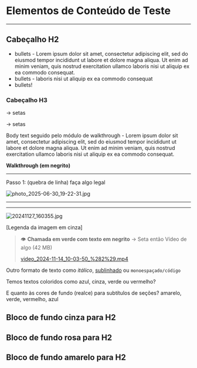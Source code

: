 # Elementos de Conteúdo de Teste

---

## Cabeçalho H2

- bullets - Lorem ipsum dolor sit amet, consectetur adipiscing elit, sed do eiusmod tempor incididunt ut labore et dolore magna aliqua. Ut enim ad minim veniam, quis nostrud exercitation ullamco laboris nisi ut aliquip ex ea commodo consequat.
- bullets - laboris nisi ut aliquip ex ea commodo consequat
- bullets!

### Cabeçalho H3

→ setas

→ setas

Body text  seguido pelo módulo de walkthrough - Lorem ipsum dolor sit amet, consectetur adipiscing elit, sed do eiusmod tempor incididunt ut labore et dolore magna aliqua. Ut enim ad minim veniam, quis nostrud exercitation ullamco laboris nisi ut aliquip ex ea commodo consequat.

**Walkthrough (em negrito)**

---

Passo 1: (quebra de linha)
faça algo legal

![photo_2025-06-30_19-22-31.jpg](https://prod-files-secure.s3.us-west-2.amazonaws.com/c1033c29-9030-4781-b626-4cc54aaa9588/4d971723-ffc0-4e4b-9fa9-be2ddd776111/photo_2025-06-30_19-22-31.jpg?X-Amz-Algorithm=AWS4-HMAC-SHA256&X-Amz-Content-Sha256=UNSIGNED-PAYLOAD&X-Amz-Credential=ASIAZI2LB466YHAPMJ5R%2F20250904%2Fus-west-2%2Fs3%2Faws4_request&X-Amz-Date=20250904T145021Z&X-Amz-Expires=3600&X-Amz-Security-Token=IQoJb3JpZ2luX2VjEPX%2F%2F%2F%2F%2F%2F%2F%2F%2F%2FwEaCXVzLXdlc3QtMiJHMEUCIQCpmF6%2B0k7Iyg6yujxkK07he%2B9wx43wWngNA%2FwHKLSyoAIgH4LR9UUeUgedTPDpmF3pBRVUj18fXJaPoJj56IBkZ5wq%2FwMIXhAAGgw2Mzc0MjMxODM4MDUiDBuo2q%2Bd186iftZyeSrcAyyD0ass2H51F77xxxiN6SPEQrmvFiddR3LllYWvTTOaSInkJRDiYdvGDNBk85PG74%2B0SiYcK6%2FyoB1LungsBiNfkBI6948mhR7gunERcxvtKP65jxx%2BWVRX6%2F0Kw1nvnCjtIiTfrt3UeulTUxAInpxAccyXfQL0mpwwTwfSTT1a8IfqcFBpYDxjmGX1lcM9OeYDDIXAhTM3qgyG%2FBKY73d7keNn89KSaN3mKmNyfcwmFz1YLHYR4fd%2B1UWI4xYP%2BJlQLqy0hS6VOkh5wXHQyhWDpkj%2FwgidPcWkq54pxWBaCZfEOhw7VpGJy2TWUs3AQ1Ea0VISRjBck6UYmfrkxp1tEtMZDPRjJlNT0hzjoe8xHO4NCV2xxZkWtcCxZKkHm%2FeOepjk2MEBNqESEb5jHZOP8PTK9gHRVua%2FpHS2wrexPK%2FWhErq%2BJEXkGBoBjhNqW6vmzQp4YoUykElqtcr%2FMkyp%2FWhqBeVWhxRF6MghfxZnhikS3%2BYxC3DkmIDH1x8%2F%2FxVvNIz0a5vdtX1kFjiIW%2BaX00PELBD9YJBKpS7TZv8eVnSB6QgTpJwKH891L5sIhRSzZFE5aNTWQ6TbQTeS7GQDZuMytE5TLmbuUUGXF7Tvo2wMOKFjE1Yx%2FCTMKuZ5sUGOqUBT2lKAeeKJ24ZbhsaUQv52jgPErfy0VNG%2BrpydAzDcGQ2YghFISMnbileV%2FYBCfVdzNCs4wOLwF2l5r%2FnhCF9fWghriEsY8s78A5mqJ2FL0vVKLDCnYBbry%2BOFBBk%2BpWJ6tyYKOTSxMcWYq%2FY8TvEdf66NJjbY48Q3W5lnr7JLRAHsffosqxM%2Bh5epyTKw1ipn6%2BxFC4TA8YH4YU%2BkXHXHMDdS7GK&X-Amz-Signature=cb76dbf47a7b65ce5be268358f7a281419e084ee78ae39c1476322b685c1d9be&X-Amz-SignedHeaders=host&x-amz-checksum-mode=ENABLED&x-id=GetObject)

---

---

![20241127_160355.jpg](https://prod-files-secure.s3.us-west-2.amazonaws.com/c1033c29-9030-4781-b626-4cc54aaa9588/a6ba8726-4a49-4af0-ab4f-c47fda8fcae8/20241127_160355.jpg?X-Amz-Algorithm=AWS4-HMAC-SHA256&X-Amz-Content-Sha256=UNSIGNED-PAYLOAD&X-Amz-Credential=ASIAZI2LB466UGYUPOKL%2F20250904%2Fus-west-2%2Fs3%2Faws4_request&X-Amz-Date=20250904T145019Z&X-Amz-Expires=3600&X-Amz-Security-Token=IQoJb3JpZ2luX2VjEPX%2F%2F%2F%2F%2F%2F%2F%2F%2F%2FwEaCXVzLXdlc3QtMiJHMEUCIQCd3elm6%2BVS%2F%2FL2ZTbd3jaWUF%2F9eKw6Sf%2FlZPWR7j4cVgIgO%2F4rafWa7LRtTWmavpCCv7qOwFk4KbycxV%2BEVjX2x28q%2FwMIXhAAGgw2Mzc0MjMxODM4MDUiDJ46F89tffnPt6LEgCrcA%2BvWobwk2GzB9cY0%2FzZv7Bo1jFj9HajZTItWIzAXKVcIKTAgimSxGK8drwjIfHXm1kNvyqYpPmYeV0UEKw0t1Z65ykigciPNFNVvknoc7j2CXsyQ4XAh9mHtEm4cB0H0AnwVGrFKXXE%2BlrSFWui1YDBzP72PfLW3Co0QVyacfFyWhfSmQ5WTw%2F3gcvFIQ2aEOMExwtjA6OPoqePSjl%2Bz6TR9dVD45xaxpZ5DODH8z4wUb%2FbkGToZOXlytosr0HTXN8urjIduL5cRZvW3To3fgZHHDdHXRR8D%2BohOGDRmJP2d3ep8t%2BTcQVnGfv%2FAWuTr0TS2DVlNw4dqg9Jcy0cc792QLOrwTncFKEJ25%2B5cZaw5vr014eROb0GEz3pgxFldbl%2FN3MLpbm%2FMyKA92hjiuIW16gHAED4Zo3WFygXhuOfDiRlSFqzbujztBv3feODR0mI8QPOeWRPhIGBJKguUBCzSuAFRLIsYacGYHrYZZ%2BAeZ12KWYHGEA%2FfWBnbOqYixRNJ5mDTfRjRDcxuuenq5LxEAcUYHciszWwKE4p23lQN4mYp3MUFtCppbdVCN1JTqrl6yLzdGB4P%2BeGgJG5cHKhxyZk9MaBje8t2TCER%2Fm3ObA%2BPRsMYSEwC%2B%2BlRMKyZ5sUGOqUBOaBoGTW4a1TP0XecyyueTvk%2BD2yifTWtyllkDcpYZFUcacRePEP751PB269HtXC9kGzYXUVo%2FVwFPk1pnlMWL2FeDZ2CbjZ8IJpPl7Kdvr2TrqLzU7XgglXBO6Sr3YgpIn39xC5vThBU2lUKi7ZfHl5N%2FX9K33GdSg%2BmOXnbEw0T1Ia9PCq4hzmr0xy48BowZeHZNUgexypR380mhgb10rI3Ri2D&X-Amz-Signature=f28ce9ef07b7766f4bbd4303526a74ee6c750430cad4f4108bc95be3365f6184&X-Amz-SignedHeaders=host&x-amz-checksum-mode=ENABLED&x-id=GetObject)

[Legenda da imagem em cinza]

> 👁️ **Chamada em verde com texto em negrito**
> → Seta então Vídeo de algo (42 MB)
> 
> [video_2024-11-14_10-03-50_%282%29.mp4](https://prod-files-secure.s3.us-west-2.amazonaws.com/c1033c29-9030-4781-b626-4cc54aaa9588/f6b8fa70-a9fe-442f-a40f-42640226f201/video_2024-11-14_10-03-50_%282%29.mp4?X-Amz-Algorithm=AWS4-HMAC-SHA256&X-Amz-Content-Sha256=UNSIGNED-PAYLOAD&X-Amz-Credential=ASIAZI2LB466VP34JEFG%2F20250904%2Fus-west-2%2Fs3%2Faws4_request&X-Amz-Date=20250904T145022Z&X-Amz-Expires=3600&X-Amz-Security-Token=IQoJb3JpZ2luX2VjEPX%2F%2F%2F%2F%2F%2F%2F%2F%2F%2FwEaCXVzLXdlc3QtMiJGMEQCIDtDLVFFVuL%2FQlBZQvk%2BJ5pXMvZRahseUmlkidwljm9YAiBiWyVcpreS9dH0iH3wWvQqJ8wZB8mV%2BGCl%2BDHOvzNrYSr%2FAwheEAAaDDYzNzQyMzE4MzgwNSIMwX11iz5Q9YmvU%2B0KKtwDy3iLbPANeFleQXMsJTUNI73AdWjA1W5B%2Fb0tdLSsx5yoNcrY%2FQ5H%2Fxr%2FGZWNliKTl84Dm%2FpT%2BgOQNVVcQ0qaKYmiHT53NSREEgNtfQAmg7fCVrdPhPxRjzEx%2FzQFcRk%2Fbj%2F2T5WobHajCHV060c6fP3Nj057mPeui%2BGVTyVuwqPzXTFmaZXr2rTa0mv0NPG8N1%2BJ0PYjeCqMcdqdTNZt%2BdjZVECisb%2BVTpwhyIF2umJIoQfyQ77g3KN%2FbkqRUXPD3Y8cSu0AYsqjxDAhfXDCTjgC6vQpVW2U1wMy8FzqBQu%2BKL5L2hFXbCwfl%2B1tuH9VrOG%2FfE7BPqEdMDTkZBYuZqPv%2BQzix6Wo6%2F2Po%2BcDuDvQD0G%2BUH2472lizeSJd1vPPL9tteO7lZRNXCvWqL8YnZ57lYUIbdCWIIh5e2K0d%2BQE%2B38oA6aCK8tNK2vwc67d6iT2JgEX7tlRAW%2FmWVxIg2jVq5dm5nqG2Z1E2nP9XGConFjRQ3WP5%2F9%2FLhCWRCrQgwAKi6ymxAiJwauRzpKvrQZdwfb%2Bh%2BI%2B0jYOYlQlY%2F0JDWJlUKx4o5brbx6eJNxIOqtl3YYqOxtLIOD02y3s%2BKk8YYnJvuBGYjL%2FwQHHb8Vz7YKJ0fzBsTsiYZww1ZnmxQY6pgGBALVxQYw8GWIchZnp%2BY70DfgTOWMgYgllcodvdXPP2TTj5QgCnl%2BwWJ5orOhKNYVwZr16GAfkOoHRZid2KaE34TZOlpAdO9RMQcZKs8FPB4%2BZjz3teJgtYY6LdEK9%2B6oDPVwv3Ykmg5hyy0OAEFORwm2SNaB6luq%2FVnOZ6Uyxt7sb8glQfCGARp9CnIG5WN8Nm5gZ0nB5t7d1UztQxbIQuic2FKIj&X-Amz-Signature=0a8b2c63c4e3b46894ec33a5add4c51b2798e48abb21ab0efa5ba912297eca3a&X-Amz-SignedHeaders=host&x-amz-checksum-mode=ENABLED&x-id=GetObject)

Outro formato de texto como _itálico_, <u>sublinhado</u> ou `monoespaçado/código`

Temos textos coloridos como azul, cinza, verde ou vermelho?

E quanto às cores de fundo (realce) para subtítulos de seções? amarelo, verde, vermelho, azul

## Bloco de fundo cinza para H2

## Bloco de fundo rosa para H2

## Bloco de fundo amarelo para H2